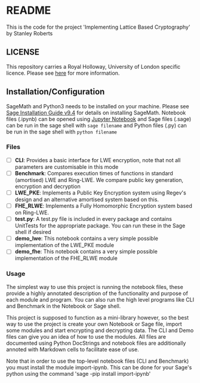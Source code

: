 # README

This is the code for the project 'Implementing Lattice Based Cryptography' by Stanley Roberts

## LICENSE

This repository carries a Royal Holloway, University of London specific licence. Please see [here](https://github.com/crablab/rhul-licence) for more information. 

## Installation/Configuration

SageMath and Python3 needs to be installed on your machine. Please see
[ Sage Installation Guide v9.4](https://doc.sagemath.org/html/en/installation/) for details on installing SageMath.
Notebook files (.ipynb) can be opened using [Jupyter Notebook](https://jupyter.org/install) and Sage files (.sage)
can be run in the sage shell with `sage filename` and Python files (.py) can be run in the sage shell with `python filename`


### Files

 - [ ] **CLI**:
 Provides a basic interface for LWE encryption, note that not all parameters are customisable in this mode
 - [ ] **Benchmark**:
 Compares execution times of functions in standard (amortised) LWE and Ring-LWE. We compare public key generation,
 encryption and decryption
 - [ ] **LWE_PKE**:
 Implements a Public Key Encryption system using Regev's design and an alternative amortised system based on this.
 - [ ] **FHE_RLWE**:
 Implements a Fully Homomorphic Encryption system based on Ring-LWE.
 - [ ] **test.py**:
A test.py file is included in every package and contains UnitTests for the appropriate package. You can run these in the Sage shell if desired
 - [ ] **demo_lwe**:
 This notebook contains a very simple possible implementation of the LWE_PKE module
 - [ ] **demo_fhe**:
 This notebook contains a very simple possible implementation of the FHE_RLWE module
### Usage
The simplest way to use this project is running the notebook files, these provide a highly annotated description of the functionality and purpose of each module and program. You can also run the high level programs like CLI and Benchmark in the Notebook or Sage shell.

This project is supposed to function as a mini-library however, so the best way to use the project is create your own Notebook or Sage file, import some modules and start encrypting and decrypting data. The CLI and Demo files can give you an idea of how to use the modules.
All files are documented using Python DocStrings and notebook files are additionally annoted with Markdown cells to facilitate ease of use. 

Note that in order to use the top-level notebook files (CLI and Benchmark) you must install the module import-ipynb.
This can be done for your Sage's python using the command 'sage -pip install import-ipynb'